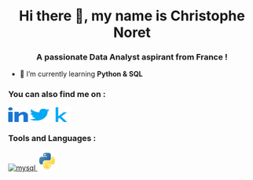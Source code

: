 <h1 align="center">Hi there 👋, my name is Christophe Noret</h1>
<h3 align="center">A passionate Data Analyst aspirant from France !</h3>


- 🌱 I’m currently learning **Python & SQL**

<h3 align="left">You can also find me on :</h3>
<p align="left">
<a href="https://www.linkedin.com/in/cnoret" target="blank"><img align="center" src="https://github.com/cnoret/Portfolio/blob/main/images/linked-in-alt.svg" alt="sachin7409" height="30" width="40" /></a>
<a href="https://twitter.com/noret_c" target="blank"><img align="center" src="https://github.com/cnoret/Portfolio/blob/main/images/twitter.svg" alt="iamsachin7409" height="30" width="40" /></a>
<a href="https://www.kaggle.com/christophenoret" target="blank"><img align="center" src="https://github.com/cnoret/Portfolio/blob/main/images/kaggle.svg" alt="sstarlord" height="30" width="40" /></a>
</p>

<h3 align="left">Tools and Languages :</h3>
<p align="left"></a> <a href="https://www.mysql.com/" target="_blank"> <img src="https://github.com/cnoret/cnoret/blob/main/images/SQL.png" alt="mysql" width="40" height="40"/> </a></a> <a href="https://www.python.org" target="_blank"> <img src="https://github.com/cnoret/Portfolio/blob/main/images/python-original.svg" alt="python" width="40" height="40"/></a></p>
